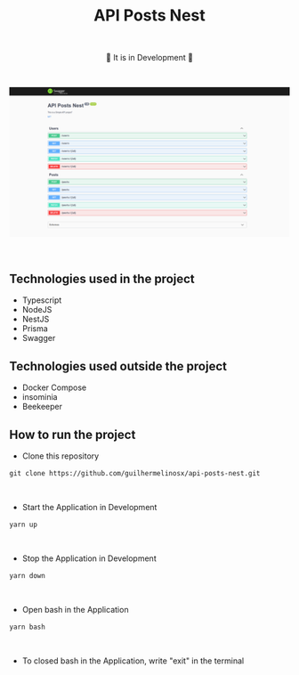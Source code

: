 # <div align="center"> API Posts Nest </div>

</br>

<div align="center">
<p>🚧 It is in Development 🚧</p>

</br>

![image 1](/.github/image.png)

</div>

</br>

## Technologies used in the project

- Typescript
- NodeJS
- NestJS
- Prisma
- Swagger

## Technologies used outside the project

- Docker Compose
- insominia
- Beekeeper

## How to run the project

- Clone this repository

```shell
git clone https://github.com/guilhermelinosx/api-posts-nest.git
```

</br>

- Start the Application in Development

```shell
yarn up
```

</br>

- Stop the Application in Development

```shell
yarn down
```

</br>

- Open bash in the Application

```shell
yarn bash
```

</br>

- To closed bash in the Application, write "exit" in the terminal

